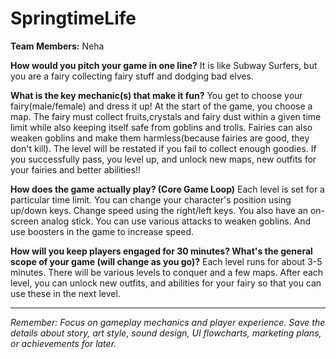 # SpringtimeLife

**Team Members:** Neha 

**How would you pitch your game in one line?**
It is like Subway Surfers, but you are a fairy collecting fairy stuff and dodging bad elves.

**What is the key mechanic(s) that make it fun?**
You get to choose your fairy(male/female) and dress it up! 
At the start of the game, you choose a map. The fairy must collect fruits,crystals and fairy dust within a given time limit while also keeping itself safe from goblins and trolls. Fairies can also weaken goblins and make them harmless(because fairies are good, they don't kill).
The level will be restated if you fail to collect enough goodies.
If you successfully pass, you level up, and unlock new maps, new outfits for your fairies and better abilities!!

**How does the game actually play? (Core Game Loop)**
Each level is set for a particular time limit. You can change your character's position using up/down keys. Change speed using the right/left keys. You also have an on-screen analog stick. You can use various attacks to weaken goblins. And use boosters in the game to increase speed. 

**How will you keep players engaged for 30 minutes? What's the general scope of your game (will change as you go)?**
Each level runs for about 3-5 minutes. There will be various levels to conquer and a few maps. After each level, you can unlock new
outfits, and abilities for your fairy so that you can use these in the next level.

---
*Remember: Focus on gameplay mechanics and player experience. Save the details about story, art style, sound design, UI flowcharts, marketing plans, or achievements for later.*
